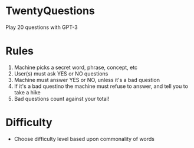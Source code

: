 # TwentyQuestions

Play 20 questions with GPT-3


# Rules

1. Machine picks a secret word, phrase, concept, etc
2. User(s) must ask YES or NO questions
3. Machine must answer YES or NO, unless it's a bad question
4. If it's a bad questino the machine must refuse to answer, and tell you to take a hike
5. Bad questions count against your total! 

# Difficulty

- Choose difficulty level based upon commonality of words